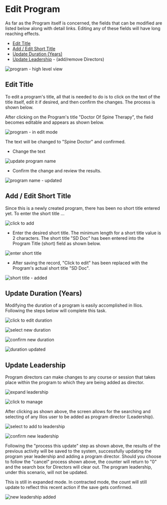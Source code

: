 # Edit Program

 As far as the Program itself is concerned, the fields that can be modified are listed below along with detail links. Editing any of these fields will have long reaching effects.

* [Edit Title](https://iliosproject.gitbook.io/ilios-user-guide/programs/edit-program#edit-title)
* [Add / Edit Short Title](https://iliosproject.gitbook.io/ilios-user-guide/programs/edit-program#add-edit-short-title)
* [Update Duration (Years)](https://iliosproject.gitbook.io/ilios-user-guide/programs/edit-program#update-duration-years)
* [Update Leadership](https://iliosproject.gitbook.io/ilios-user-guide/programs/edit-program#update-leadership) - (add/remove Directors)

![program - high level view](../images/programs/edit_program/program_high_level_view.png)

## Edit Title

To edit a program's title, all that is needed to do is to click on the text of the title itself, edit it if desired, and then confirm the changes. The process is shown below.

After clicking on the Program's title "Doctor Of Spine Therapy", the field becomes editable and appears as shown below. 

![program - in edit mode](../images/programs/edit_program/program_title_edit_mode.png)

The text will be changed to "Spine Doctor" and confirmed.

* Change the text

![update program name](../images/programs/edit_program/update_program_name.png)

* Confirm the change and review the results.

![program name - updated](../images/programs/edit_program/program_name_updated.png)

## Add / Edit Short Title

Since this is a newly created program, there has been no short title entered yet. To enter the short title ...

![click to add](../images/programs/edit_program/click_to_add.png)

* Enter the desired short title. The minimum length for a short title value is 2 characters. The short title "SD Doc" has been entered into the Program Title (short) field as shown below.

![enter short title](../images/programs/edit_program/enter_short_title.png)

* After saving the record, "Click to edit" has been replaced with the Program's actual short title "SD Doc".

![short title - added](../images/programs/edit_program/short_title_added.png)

## Update Duration (Years)

Modifying the duration of a program is easily accomplished in Ilios. Following the steps below will complete this task.

![click to edit duration](../images/programs/edit_program/click_to_edit_duration.png)

![select new duration](../images/programs/edit_program/select_new_duration.png)

![confirm new duration](../images/programs/edit_program/confirm_new_duration.png)

![duration updated](../images/programs/edit_program/duration_updated.png)

## Update Leadership

Program directors can make changes to any course or session that takes place within the program to which they are being added as director. 

![expand leadership](../images/programs/edit_program/expand_leadership.png)

![click to manage](../images/programs/edit_program/click_to_manage.png)

After clicking as shown above, the screen allows for the searching and selecting of any Ilios user to be added as program director (Leadership).

![select to add to leadership](../images/programs/edit_program/select_to_add_to_leadership.png)

![confirm new leadership](../images/programs/edit_program/confirm_new_leadership.png)

Following the "process this update" step as shown above, the results of the previous activity will be saved to the system, successfully updating the program year leadership and adding a program director. Should you choose to follow the "cancel" process shown above, the counter will return to "0" and the search box for Directors will clear out. The program leadership, under this scenario, will not be updated.

This is still in expanded mode. In contracted mode, the count will still update to reflect this recent action if the save gets confirmed.

![new leadership added](../images/programs/edit_program/new_leadership_added.png)